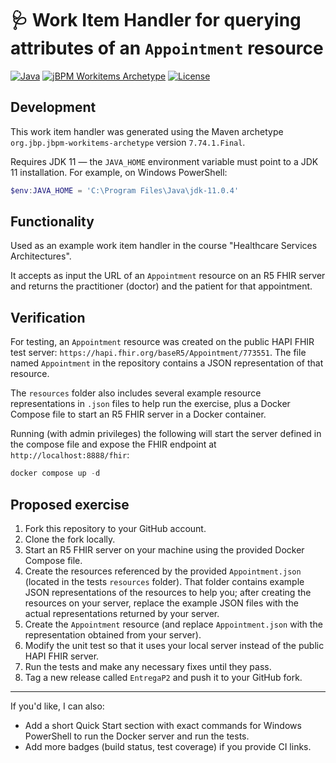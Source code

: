 # 🩺 Work Item Handler for querying attributes of an ``Appointment`` resource

<!-- Badges -->
[![Java](https://img.shields.io/badge/Java-11-blue.svg)](https://www.oracle.com/java/technologies/javase/jdk11-archive-downloads.html) [![jBPM Workitems Archetype](https://img.shields.io/badge/jBPM--Workitems-7.74.1.Final-orange.svg)](https://www.jbpm.org) [![License](https://img.shields.io/badge/License-Apache%202.0-blue.svg)](https://www.apache.org/licenses/LICENSE-2.0)

## Development

This work item handler was generated using the Maven archetype ``org.jbp.jbpm-workitems-archetype`` version ``7.74.1.Final``.

Requires JDK 11 — the ``JAVA_HOME`` environment variable must point to a JDK 11 installation. For example, on Windows PowerShell:

```powershell
$env:JAVA_HOME = 'C:\Program Files\Java\jdk-11.0.4'
```


## Functionality

Used as an example work item handler in the course "Healthcare Services Architectures".

It accepts as input the URL of an ``Appointment`` resource on an R5 FHIR server and returns the practitioner (doctor) and the patient for that appointment.

## Verification

For testing, an ``Appointment`` resource was created on the public HAPI FHIR test server: ``https://hapi.fhir.org/baseR5/Appointment/773551``. The file named ``Appointment`` in the repository contains a JSON representation of that resource.

The ``resources`` folder also includes several example resource representations in ``.json`` files to help run the exercise, plus a Docker Compose file to start an R5 FHIR server in a Docker container.

Running (with admin privileges) the following will start the server defined in the compose file and expose the FHIR endpoint at ``http://localhost:8888/fhir``:

```powershell
docker compose up -d
```

## Proposed exercise

1. Fork this repository to your GitHub account.
2. Clone the fork locally.
3. Start an R5 FHIR server on your machine using the provided Docker Compose file.
4. Create the resources referenced by the provided ``Appointment.json`` (located in the tests `resources` folder). That folder contains example JSON representations of the resources to help you; after creating the resources on your server, replace the example JSON files with the actual representations returned by your server.
5. Create the ``Appointment`` resource (and replace ``Appointment.json`` with the representation obtained from your server).
6. Modify the unit test so that it uses your local server instead of the public HAPI FHIR server.
7. Run the tests and make any necessary fixes until they pass.
8. Tag a new release called ``EntregaP2`` and push it to your GitHub fork.

---

If you'd like, I can also:

- Add a short Quick Start section with exact commands for Windows PowerShell to run the Docker server and run the tests.
- Add more badges (build status, test coverage) if you provide CI links.

``` 
